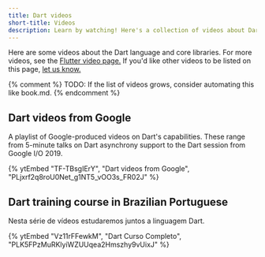 ```yaml
---
title: Dart videos
short-title: Videos
description: Learn by watching! Here's a collection of videos about Dart.
---
```


Here are some videos about the Dart language and core libraries.
For more videos, see the [Flutter video page.]({{site.flutter-docs}}/resources/videos)
If you'd like other videos to be listed on this page,
[let us know.]({{site.repo.this}}/issues)

{% comment %}
TODO: If the list of videos grows, consider automating this like book.md.
{% endcomment %}

## Dart videos from Google

A playlist of Google-produced videos on Dart's capabilities.
These range from 5-minute talks on Dart asynchrony support
to the Dart session from Google I/O 2019.

{% ytEmbed "TF-TBsgIErY", "Dart videos from Google", "PLjxrf2q8roU0Net_g1NT5_vOO3s_FR02J" %}

## Dart training course in Brazilian Portuguese

Nesta série de vídeos estudaremos juntos a linguagem Dart.

{% ytEmbed "Vz11rFFewkM", "Dart Curso Completo", "PLK5FPzMuRKlyiWZUUqea2Hmszhy9vUixJ" %}
